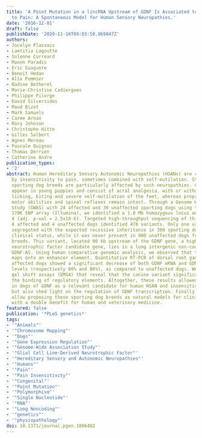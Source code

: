 ```yaml
---
title: 'A Point Mutation in a lincRNA Upstream of GDNF Is Associated to a Canine Insensitivity
  to Pain: A Spontaneous Model for Human Sensory Neuropathies.'
date: '2016-12-01'
draft: false
publishDate: '2020-11-16T09:03:59.869847Z'
authors:
- Jocelyn Plassais
- Laetitia Lagoutte
- Solenne Correard
- Manon Paradis
- Eric Guaguere
- Benoit Hedan
- Alix Pommier
- Nadine Botherel
- Marie-Christine Cadiergues
- Philippe Pilorge
- David Silversides
- Maud Bizot
- Mark Samuels
- Carme Arnan
- Rory Johnson
- Christophe Hitte
- Gilles Salbert
- Agnes Mereau
- Pascale Quignon
- Thomas Derrien
- Catherine Andre
publication_types:
- '2'
abstract: Human Hereditary Sensory Autonomic Neuropathies (HSANs) are characterized
  by insensitivity to pain, sometimes combined with self-mutilation. Strikingly, several
  sporting dog breeds are particularly affected by such neuropathies. Clinical signs
  appear in young puppies and consist of acral analgesia, with or without sudden intense
  licking, biting and severe self-mutilation of the feet, whereas proprioception,
  motor abilities and spinal reflexes remain intact. Through a Genome Wide Association
  Study (GWAS) with 24 affected and 30 unaffected sporting dogs using the Canine HD
  170K SNP array (Illumina), we identified a 1.8 Mb homozygous locus on canine chromosome
  4 (adj. p-val = 2.5x10-6). Targeted high-throughput sequencing of this locus in
  4 affected and 4 unaffected dogs identified 478 variants. Only one variant perfectly
  segregated with the expected recessive inheritance in 300 sporting dogs of known
  clinical status, while it was never present in 900 unaffected dogs from 130 other
  breeds. This variant, located 90 kb upstream of the GDNF gene, a highly relevant
  neurotrophic factor candidate gene, lies in a long intergenic non-coding RNAs (lincRNA),
  GDNF-AS. Using human comparative genomic analysis, we observed that the canine variant
  maps onto an enhancer element. Quantitative RT-PCR of dorsal root ganglia RNAs of
  affected dogs showed a significant decrease of both GDNF mRNA and GDNF-AS expression
  levels (respectively 60% and 80%), as compared to unaffected dogs. We thus performed
  gel shift assays (EMSA) that reveal that the canine variant significantly alters
  the binding of regulatory elements. Altogether, these results allowed the identification
  in dogs of GDNF as a relevant candidate for human HSAN and insensitivity to pain,
  but also shed light on the regulation of GDNF transcription. Finally, such results
  allow proposing these sporting dog breeds as natural models for clinical trials
  with a double benefit for human and veterinary medicine.
featured: false
publication: '*PLoS genetics*'
tags:
- '"Animals"'
- '"Chromosome Mapping"'
- '"Dogs"'
- '"Gene Expression Regulation"'
- '"Genome-Wide Association Study"'
- '"Glial Cell Line-Derived Neurotrophic Factor"'
- '"Hereditary Sensory and Autonomic Neuropathies"'
- '"Humans"'
- '"Pain"'
- '"Pain Insensitivity"'
- '"Congenital"'
- '"Point Mutation"'
- '"Polymorphism"'
- '"Single Nucleotide"'
- '"RNA"'
- '"Long Noncoding"'
- '"genetics"'
- '"physiopathology"'
doi: 10.1371/journal.pgen.1006482
---
```


